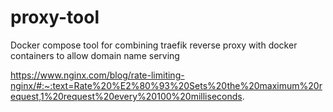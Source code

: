 
# proxy-tool

Docker compose tool for combining traefik reverse proxy with docker containers to allow domain name serving

https://www.nginx.com/blog/rate-limiting-nginx/#:~:text=Rate%20%E2%80%93%20Sets%20the%20maximum%20request,1%20request%20every%20100%20milliseconds.